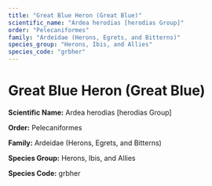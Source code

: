 ```yaml
---
title: "Great Blue Heron (Great Blue)"
scientific_name: "Ardea herodias [herodias Group]"
order: "Pelecaniformes"
family: "Ardeidae (Herons, Egrets, and Bitterns)"
species_group: "Herons, Ibis, and Allies"
species_code: "grbher"
---
```


# Great Blue Heron (Great Blue)

**Scientific Name:** Ardea herodias [herodias Group]

**Order:** Pelecaniformes

**Family:** Ardeidae (Herons, Egrets, and Bitterns)

**Species Group:** Herons, Ibis, and Allies

**Species Code:** grbher
